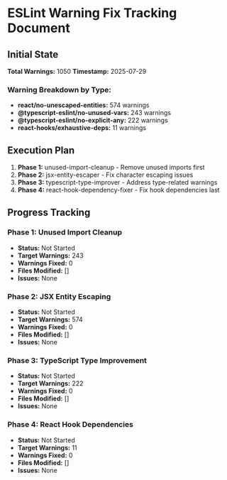 # ESLint Warning Fix Tracking Document

## Initial State
**Total Warnings:** 1050
**Timestamp:** 2025-07-29

### Warning Breakdown by Type:
- **react/no-unescaped-entities:** 574 warnings
- **@typescript-eslint/no-unused-vars:** 243 warnings  
- **@typescript-eslint/no-explicit-any:** 222 warnings
- **react-hooks/exhaustive-deps:** 11 warnings

## Execution Plan
1. **Phase 1:** unused-import-cleanup - Remove unused imports first
2. **Phase 2:** jsx-entity-escaper - Fix character escaping issues
3. **Phase 3:** typescript-type-improver - Address type-related warnings
4. **Phase 4:** react-hook-dependency-fixer - Fix hook dependencies last

## Progress Tracking

### Phase 1: Unused Import Cleanup
- **Status:** Not Started
- **Target Warnings:** 243
- **Warnings Fixed:** 0
- **Files Modified:** []
- **Issues:** None

### Phase 2: JSX Entity Escaping
- **Status:** Not Started
- **Target Warnings:** 574
- **Warnings Fixed:** 0
- **Files Modified:** []
- **Issues:** None

### Phase 3: TypeScript Type Improvement
- **Status:** Not Started
- **Target Warnings:** 222
- **Warnings Fixed:** 0
- **Files Modified:** []
- **Issues:** None

### Phase 4: React Hook Dependencies
- **Status:** Not Started
- **Target Warnings:** 11
- **Warnings Fixed:** 0
- **Files Modified:** []
- **Issues:** None